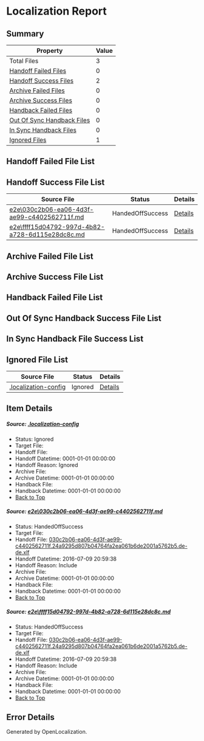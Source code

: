 # <a name='report-top'></a> Localization Report

## Summary
 Property | Value 
 -------- | ----- 
 Total Files | 3
[ Handoff Failed Files ](#handoff-failed-list)| 0
[ Handoff Success Files ](#handoff-success-list)| 2
[ Archive Failed Files ](#archive-failed-list)| 0
[ Archive Success Files ](#archive-success-list)| 0
[ Handback Failed Files ](#handback-failed-list)| 0
[ Out Of Sync Handback Files ](#outofsync-handback-success-list)| 0
[ In Sync Handback Files ](#insync-handback-success-list)| 0
[ Ignored Files ](#ignored-list)| 1

## <a name='handoff-failed-list'></a> Handoff Failed File List

## <a name='handoff-success-list'></a> Handoff Success File List
 Source File | Status | Details 
 ----------- | ------ | ------- 
 [e2e\030c2b06-ea06-4d3f-ae99-c4402562711f.md](https://github.com/OpenLocalizationTestOrg/oltest/blob/f32852fcfb9cf05e8d436919189dcb057f025593/e2e/030c2b06-ea06-4d3f-ae99-c4402562711f.md) | HandedOffSuccess | [Details](#2bb150acbd72023d80fdd9099b059718018da15a1)
 [e2e\ffff15d04792-997d-4b82-a728-6d115e28dc8c.md](https://github.com/OpenLocalizationTestOrg/oltest/blob/f32852fcfb9cf05e8d436919189dcb057f025593/e2e/ffff15d04792-997d-4b82-a728-6d115e28dc8c.md) | HandedOffSuccess | [Details](#2bb150acbd72023d80fdd9099b059718018da15a2)

## <a name='archive-failed-list'></a> Archive Failed File List

## <a name='archive-success-list'></a> Archive Success File List

## <a name='handback-failed-list'></a> Handback Failed File List

## <a name='outofsync-handback-success-list'></a> Out Of Sync Handback Success File List

## <a name='insync-handback-success-list'></a> In Sync Handback File Success List

## <a name='ignored-list'></a> Ignored File List
 Source File | Status | Details 
 ----------- | ------ | ------- 
 [.localization-config](https://github.com/OpenLocalizationTestOrg/oltest/blob/f32852fcfb9cf05e8d436919189dcb057f025593/.localization-config) | Ignored | [Details](#3d4f252ac210baf56311d7e97dcc2db10974dbd20)

## Item Details
##### <a name='3d4f252ac210baf56311d7e97dcc2db10974dbd20'></a> Source: [.localization-config](https://github.com/OpenLocalizationTestOrg/oltest/blob/f32852fcfb9cf05e8d436919189dcb057f025593/.localization-config)
* Status: Ignored
* Target File: 
* Handoff File: 
* Handoff Datetime: 0001-01-01 00:00:00
* Handoff Reason: Ignored
* Archive File: 
* Archive Datetime: 0001-01-01 00:00:00
* Handback File: 
* Handback Datetime: 0001-01-01 00:00:00
* [Back to Top](#report-top)

##### <a name='2bb150acbd72023d80fdd9099b059718018da15a1'></a> Source: [e2e\030c2b06-ea06-4d3f-ae99-c4402562711f.md](https://github.com/OpenLocalizationTestOrg/oltest/blob/f32852fcfb9cf05e8d436919189dcb057f025593/e2e/030c2b06-ea06-4d3f-ae99-c4402562711f.md)
* Status: HandedOffSuccess
* Target File: 
* Handoff File: [030c2b06-ea06-4d3f-ae99-c4402562711f.24a9295d807b04764fa2ea061b6de2001a5762b5.de-de.xlf](https://github.com/OpenLocalizationTestOrg/olhandoff-e2e/blob/9b96d536dfa84dff899c8e9f224f9162e8f1a6a7/ol-handoff/OpenLocalizationTestOrg/oltest-dede-fly/ci/ht/030c2b06-ea06-4d3f-ae99-c4402562711f.24a9295d807b04764fa2ea061b6de2001a5762b5.de-de.xlf)
* Handoff Datetime: 2016-07-09 20:59:38
* Handoff Reason: Include
* Archive File: 
* Archive Datetime: 0001-01-01 00:00:00
* Handback File: 
* Handback Datetime: 0001-01-01 00:00:00
* [Back to Top](#report-top)

##### <a name='2bb150acbd72023d80fdd9099b059718018da15a2'></a> Source: [e2e\ffff15d04792-997d-4b82-a728-6d115e28dc8c.md](https://github.com/OpenLocalizationTestOrg/oltest/blob/f32852fcfb9cf05e8d436919189dcb057f025593/e2e/ffff15d04792-997d-4b82-a728-6d115e28dc8c.md)
* Status: HandedOffSuccess
* Target File: 
* Handoff File: [030c2b06-ea06-4d3f-ae99-c4402562711f.24a9295d807b04764fa2ea061b6de2001a5762b5.de-de.xlf](https://github.com/OpenLocalizationTestOrg/olhandoff-e2e/blob/9b96d536dfa84dff899c8e9f224f9162e8f1a6a7/ol-handoff/OpenLocalizationTestOrg/oltest-dede-fly/ci/ht/030c2b06-ea06-4d3f-ae99-c4402562711f.24a9295d807b04764fa2ea061b6de2001a5762b5.de-de.xlf)
* Handoff Datetime: 2016-07-09 20:59:38
* Handoff Reason: Include
* Archive File: 
* Archive Datetime: 0001-01-01 00:00:00
* Handback File: 
* Handback Datetime: 0001-01-01 00:00:00
* [Back to Top](#report-top)


## Error Details

Generated by OpenLocalization.
